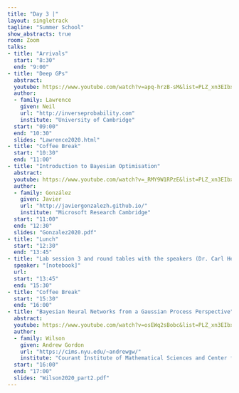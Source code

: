 ```yaml
---
title: "Day 3 |"
layout: singletrack
tagline: "Summer School"
show_abstracts: true
room: Zoom
talks:
- title: "Arrivals"
  start: "8:30"
  end: "9:00"
- title: "Deep GPs"
  abstract:
  youtube: https://www.youtube.com/watch?v=apq-hrzB-sM&list=PLZ_xn3EIbxZHynuWRdYp4WDtpKm5Xo9Ge&index=6
  author:
  - family: Lawrence
    given: Neil
    url: "http://inverseprobability.com"
    institute: "University of Cambridge"
  start: "09:00"
  end: "10:30"
  slides: "Lawrence2020.html"
- title: "Coffee Break"
  start: "10:30"
  end: "11:00"
- title: "Introduction to Bayesian Optimisation"
  abstract:
  youtube: https://www.youtube.com/watch?v=_RMY9W1RPzE&list=PLZ_xn3EIbxZHynuWRdYp4WDtpKm5Xo9Ge&index=7
  author:
  - family: González
    given: Javier
    url: "http://javiergonzalezh.github.io/"
    institute: "Microsoft Research Cambridge"
  start: "11:00"
  end: "12:30"
  slides: "Gonzalez2020.pdf"
- title: "Lunch"
  start: "12:30"
  end: "13:45"
- title: "Lab session 3 and round tables with the speakers (Dr. Carl Henrik Ek and Dr. Javier González)"
  speaker: "[notebook]"
  url:
  start: "13:45"
  end: "15:30"
- title: "Coffee Break"
  start: "15:30"
  end: "16:00"
- title: "Bayesian Neural Networks from a Gaussian Process Perspective"
  abstract:
  youtube: https://www.youtube.com/watch?v=osEWq2sBobc&list=PLZ_xn3EIbxZHynuWRdYp4WDtpKm5Xo9Ge&index=8
  author:
  - family: Wilson
    given: Andrew Gordon
    url: "https://cims.nyu.edu/~andrewgw/"
    institute: "Courant Institute of Mathematical Sciences and Center for Data Science, New York University"
  start: "16:00"
  end: "17:00"
  slides: "Wilson2020_part2.pdf"
---
```

